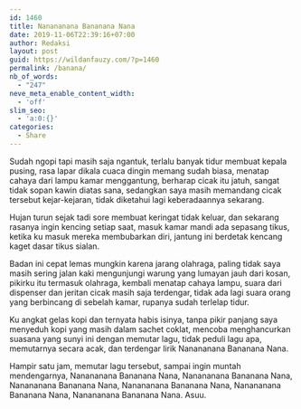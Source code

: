 ```yaml
---
id: 1460
title: Nanananana Bananana Nana
date: 2019-11-06T22:39:16+07:00
author: Redaksi
layout: post
guid: https://wildanfauzy.com/?p=1460
permalink: /banana/
nb_of_words:
  - "247"
neve_meta_enable_content_width:
  - 'off'
slim_seo:
  - 'a:0:{}'
categories:
  - Share
---
```

<p class="has-text-align-left">
  Sudah ngopi tapi masih saja ngantuk, terlalu banyak tidur membuat kepala pusing, rasa lapar dikala cuaca dingin memang sudah biasa, menatap cahaya dari lampu kamar menggantung, berharap cicak itu jatuh, sangat tidak sopan kawin diatas sana, sedangkan saya masih memandang cicak tersebut kejar-kejaran, tidak diketahui lagi keberadaannya sekarang.
</p>

Hujan turun sejak tadi sore membuat keringat tidak keluar, dan sekarang rasanya ingin kencing setiap saat, masuk kamar mandi ada sepasang tikus, ketika ku masuk mereka membubarkan diri, jantung ini berdetak kencang kaget dasar tikus sialan.

Badan ini cepat lemas mungkin karena jarang olahraga, paling tidak saya masih sering jalan kaki mengunjungi warung yang lumayan jauh dari kosan, pikirku itu termasuk olahraga, kembali menatap cahaya lampu, suara dari dispenser dan jeritan cicak masih saja terdengar, tidak ada lagi suara orang yang berbincang di sebelah kamar, rupanya sudah terlelap tidur.

Ku angkat gelas kopi dan ternyata habis isinya, tanpa pikir panjang saya menyeduh kopi yang masih dalam sachet coklat, mencoba menghancurkan suasana yang sunyi ini dengan memutar lagu, tidak peduli lagu apa, memutarnya secara acak, dan terdengar lirik Nanananana Bananana Nana.

Hampir satu jam, memutar lagu tersebut, sampai ingin muntah mendengarnya, Nanananana Bananana Nana, Nanananana Bananana Nana, Nanananana Bananana Nana, Nanananana Bananana Nana, Nanananana Bananana Nana, Nanananana Bananana Nana. Asuu.